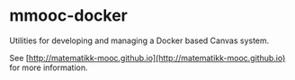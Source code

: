 mmooc-docker
============

Utilities for developing and managing a Docker based Canvas system.

See
[http://matematikk-mooc.github.io](http://matematikk-mooc.github.io)
for more information.
